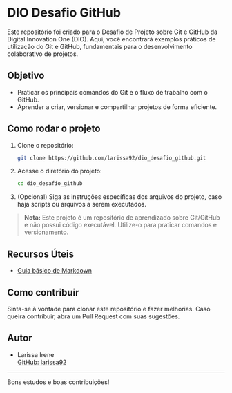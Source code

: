 # DIO Desafio GitHub

Este repositório foi criado para o Desafio de Projeto sobre Git e GitHub da Digital Innovation One (DIO). Aqui, você encontrará exemplos práticos de utilização do Git e GitHub, fundamentais para o desenvolvimento colaborativo de projetos.

## Objetivo

- Praticar os principais comandos do Git e o fluxo de trabalho com o GitHub.
- Aprender a criar, versionar e compartilhar projetos de forma eficiente.

## Como rodar o projeto

1. Clone o repositório:
   ```bash
   git clone https://github.com/larissa92/dio_desafio_github.git
   ```
2. Acesse o diretório do projeto:
   ```bash
   cd dio_desafio_github
   ```
3. (Opcional) Siga as instruções específicas dos arquivos do projeto, caso haja scripts ou arquivos a serem executados.

> **Nota:** Este projeto é um repositório de aprendizado sobre Git/GitHub e não possui código executável. Utilize-o para praticar comandos e versionamento.

## Recursos Úteis

- [Guia básico de Markdown](https://www.markdownguide.org/)

## Como contribuir

Sinta-se à vontade para clonar este repositório e fazer melhorias. Caso queira contribuir, abra um Pull Request com suas sugestões.

## Autor

- Larissa Irene  
  [GitHub: larissa92](https://github.com/larissa92)

---

Bons estudos e boas contribuições!

